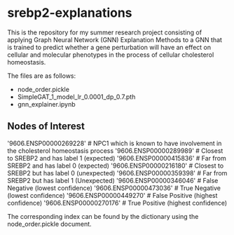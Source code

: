 # srebp2-explanations

This is the repository for my summer research project consisting of applying Graph Neural Network (GNN) Explanation Methods to a GNN that is trained to predict whether a gene perturbation will have an effect on cellular and molecular phenotypes in the process of cellular cholesterol homeostasis. 

The files are as follows: 

- node_order.pickle
- SimpleGAT_1_model_lr_0.0001_dp_0.7.pth
- gnn_explainer.ipynb

## Nodes of Interest

'9606.ENSP00000269228' # NPC1 which is known to have involvement in the cholesterol homeostasis process
'9606.ENSP00000289989' # Closest to SREBP2 and has label 1 (expected)
'9606.ENSP00000415836' # Far from SREBP2 and has label 0 (expected)
'9606.ENSP00000216180' # Closest to SREBP2 but has label 0 (unexpected)
'9606.ENSP00000359398' # Far from SREBP2 but has label 1 (Unexpected)
'9606.ENSP00000346046' # False Negative (lowest confidence)
'9606.ENSP00000473036' # True Negative (lowest confidence)
'9606.ENSP00000449270' # False Positive (highest confidence)
'9606.ENSP00000270176' # True Positive (highest confidence)

The corresponding index can be found by the dictionary using the node_order.pickle document. 